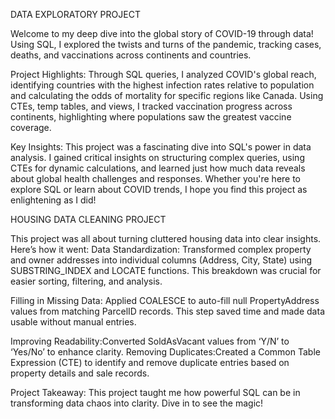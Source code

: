 DATA EXPLORATORY PROJECT

Welcome to my deep dive into the global story of COVID-19 through data! Using SQL, I explored the twists and turns of the pandemic, tracking cases, deaths, and vaccinations across continents and countries.

Project Highlights:
Through SQL queries, I analyzed COVID's global reach, identifying countries with the highest infection rates relative to population and calculating the odds of mortality for specific regions like Canada.
Using CTEs, temp tables, and views, I tracked vaccination progress across continents, highlighting where populations saw the greatest vaccine coverage.

Key Insights:
This project was a fascinating dive into SQL's power in data analysis. I gained critical insights on structuring complex queries, using CTEs for dynamic calculations, and learned just how much data reveals about global health challenges and responses.
Whether you're here to explore SQL or learn about COVID trends, I hope you find this project as enlightening as I did!

HOUSING DATA CLEANING PROJECT

This project was all about turning cluttered housing data into clear insights. Here’s how it went:
Data Standardization: Transformed complex property and owner addresses into individual columns (Address, City, State) using SUBSTRING_INDEX and LOCATE functions. This breakdown was crucial for easier sorting, filtering, and analysis.

Filling in Missing Data: Applied COALESCE to auto-fill null PropertyAddress values from matching ParcelID records. This step saved time and made data usable without manual entries.

Improving Readability:Converted SoldAsVacant values from ‘Y/N’ to ‘Yes/No’ to enhance clarity.
Removing Duplicates:Created a Common Table Expression (CTE) to identify and remove duplicate entries based on property details and sale records.

Project Takeaway: This project taught me how powerful SQL can be in transforming data chaos into clarity. Dive in to see the magic!
